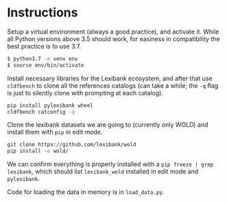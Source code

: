 # Instructions

Setup a virtual environment (always a good practice),
and activate it. While all Python
versions above 3.5 should work, for easiness in
compatibility the best practice is to use 3.7.

```bash
$ python3.7 -m venv env
$ source env/bin/activate
```

Install necessary libraries for the Lexibank
ecosystem, and after that use
`cldfbench` to clone all the references catalogs
(can take a while; the `-q` flag is just to
silently clone with prompting at each catalog). 

```bash
pip install pylexibank wheel
cldfbench catconfig -q
```

Clone the lexibank datasets we are going to (currently
only WOLD) and install them with `pip` in edit
mode.

```bash
git clone https://github.com/lexibank/wold
pip install -e wold/
```

We can confirm everything is properly installed with
a `pip freeze | grep lexibank`, which should list
`lexibank_wold` installed in edit mode and
`pylexibank`.

Code for loading the data in memory is in
`load_data.py`.
